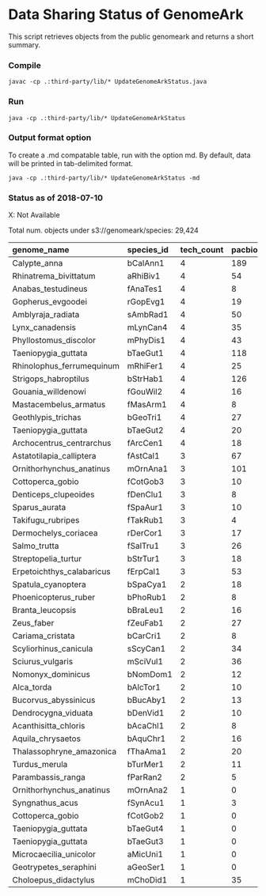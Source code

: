 # Data Sharing Status of GenomeArk

This script retrieves objects from the public genomeark and returns a short summary.

### Compile
```
javac -cp .:third-party/lib/* UpdateGenomeArkStatus.java
```

### Run
```
java -cp .:third-party/lib/* UpdateGenomeArkStatus
```

### Output format option
To create a .md compatable table, run with the option md.
By default, data will be printed in tab-delimited format.
```
java -cp .:third-party/lib/* UpdateGenomeArkStatus -md
```

### Status as of 2018-07-10

X: Not Available

Total num. objects under s3://genomeark/species: 29,424

| genome_name	| species_id	| tech_count	| pacbio_subreads	| pacbio_scrubs	| 10x	| bionano_bnx	| bionano_cmap	| hic 	| assembly |
| :---------- | :---------- | :---------- | :---------- | :---------- | :----- | :----- | :----- | :----- | :----- |
| Calypte_anna	| bCalAnn1	| 4	| 189	| 0	| 1	| BspQI,BssSI,DLE1	| BspQI,BssSI,DLE1	| arima,dovetail,phase	| c1,c2,s1 |
| Rhinatrema_bivittatum	| aRhiBiv1	| 4	| 54	| 54	| 12	| BspQI,BssSI	| BspQI,BssSI	| arima	| c1,c2,s1 |
| Anabas_testudineus	| fAnaTes1	| 4	| 8	| 8	| 4	| BspQI,BssSI	| BspQI,BssSI	| arima	| c1,c2,s1 |
| Gopherus_evgoodei	| rGopEvg1	| 4	| 19	| 19	| 4	| DLE1	| DLE1	| arima	| c1,c2,s1 |
| Amblyraja_radiata	| sAmbRad1	| 4	| 50	| 50	| 12	| BspQI,BssSI	| BspQI,BssSI	| arima	| c1,c2 |
| Lynx_canadensis	| mLynCan4	| 4	| 35	| 35	| 8	| BspQI,BssSI	| BspQI,BssSI	| arima	| c1,c2,s1 |
| Phyllostomus_discolor	| mPhyDis1	| 4	| 43	| 43	| 8	| BspQI,BssSI	| BspQI,BssSI	| arima	| c1,c2,s1 |
| Taeniopygia_guttata	| bTaeGut1	| 4	| 118	| 0	| 8	| BspQI,BssSI	| BspQI,BssSI	| arima	| c1,c2,s1 |
| Rhinolophus_ferrumequinum	| mRhiFer1	| 4	| 25	| 25	| 12	| BspQI,BssSI	| BspQI,BssSI	| phase	| c1,c2,s1 |
| Strigops_habroptilus	| bStrHab1	| 4	| 126	| 0	| 4	| DLE1	| DLE1	| arima	| c1,c2,s1 |
| Gouania_willdenowi	| fGouWil2	| 4	| 16	| 16	| 4	| BspQI,BssSI	| BspQI,BssSI	| arima	| c1,c2,s1 |
| Mastacembelus_armatus	| fMasArm1	| 4	| 8	| 8	| 4	| BspQI,BssSI	| BspQI,BssSI	| arima	| c1,c2,s1 |
| Geothlypis_trichas	| bGeoTri1	| 4	| 27	| 27	| 12	| BspQI,BssSI	| X	| arima	| X |
| Taeniopygia_guttata	| bTaeGut2	| 4	| 20	| 20	| 8	| BspQI,BssSI	| X	| arima	| c1,c2,s1 |
| Archocentrus_centrarchus	| fArcCen1	| 4	| 18	| 0	| 4	| DLE1	| X	| phase	| c1,c2,s1 |
| Astatotilapia_calliptera	| fAstCal1	| 3	| 67	| 0	| 4	| BspQI	| BspQI	| X	| c1,c2,s1 |
| Ornithorhynchus_anatinus	| mOrnAna1	| 3	| 101	| 101	| 4	| DLE1	| DLE1	| X	| c1,c2,s1 |
| Cottoperca_gobio	| fCotGob3	| 3	| 10	| 10	| 4	| BspQI,BssSI	| BspQI,BssSI	| X	| c1,c2,s1 |
| Denticeps_clupeoides	| fDenClu1	| 3	| 8	| 8	| 4	| X	| X	| arima	| X |
| Sparus_aurata	| fSpaAur1	| 3	| 10	| 10	| 12	| X	| X	| arima	| X |
| Takifugu_rubripes	| fTakRub1	| 3	| 4	| 4	| 4	| X	| X	| arima	| X |
| Dermochelys_coriacea	| rDerCor1	| 3	| 17	| 17	| 0	| DLE1	| X	| arima	| X |
| Salmo_trutta	| fSalTru1	| 3	| 26	| 26	| 8	| X	| X	| arima	| X |
| Streptopelia_turtur	| bStrTur1	| 3	| 18	| 18	| 12	| X	| X	| arima	| X |
| Erpetoichthys_calabaricus	| fErpCal1	| 3	| 53	| 53	| 8	| X	| X	| arima	| X |
| Spatula_cyanoptera	| bSpaCya1	| 2	| 18	| 18	| 0	| BspQI,BssSI	| X	| X	| X |
| Phoenicopterus_ruber	| bPhoRub1	| 2	| 8	| 8	| 0	| DLE1	| X	| X	| X |
| Branta_leucopsis	| bBraLeu1	| 2	| 16	| 16	| 0	| BspQI,BssSI	| X	| X	| X |
| Zeus_faber	| fZeuFab1	| 2	| 27	| 27	| 4	| X	| X	| X	| X |
| Cariama_cristata	| bCarCri1	| 2	| 8	| 8	| 0	| DLE1	| X	| X	| X |
| Scyliorhinus_canicula	| sScyCan1	| 2	| 34	| 34	| 16	| X	| X	| X	| X |
| Sciurus_vulgaris	| mSciVul1	| 2	| 36	| 36	| 8	| X	| X	| X	| X |
| Nomonyx_dominicus	| bNomDom1	| 2	| 12	| 12	| 0	| BspQI,BssSI	| X	| X	| X |
| Alca_torda	| bAlcTor1	| 2	| 10	| 10	| 0	| DLE1	| X	| X	| X |
| Bucorvus_abyssinicus	| bBucAby1	| 2	| 13	| 13	| 0	| DLE1	| X	| X	| X |
| Dendrocygna_viduata	| bDenVid1	| 2	| 10	| 10	| 0	| BspQI,BssSI	| X	| X	| X |
| Acanthisitta_chloris	| bAcaChl1	| 2	| 8	| 8	| 0	| DLE1	| X	| X	| X |
| Aquila_chrysaetos	| bAquChr1	| 2	| 16	| 16	| 12	| X	| X	| X	| X |
| Thalassophryne_amazonica	| fThaAma1	| 2	| 20	| 20	| 8	| X	| X	| X	| X |
| Turdus_merula	| bTurMer1	| 2	| 11	| 11	| 0	| BspQI,BssSI,DLE1	| X	| X	| X |
| Parambassis_ranga	| fParRan2	| 2	| 5	| 5	| 0	| X	| X	| arima	| X |
| Ornithorhynchus_anatinus	| mOrnAna2	| 1	| 0	| 0	| 0	| X	| X	| dovetail	| X |
| Syngnathus_acus	| fSynAcu1	| 1	| 3	| 3	| 0	| X	| X	| X	| X |
| Cottoperca_gobio	| fCotGob2	| 1	| 0	| 0	| 0	| X	| X	| arima	| X |
| Taeniopygia_guttata	| bTaeGut4	| 1	| 0	| 0	| 0	| X	| X	| illumina	| X |
| Taeniopygia_guttata	| bTaeGut3	| 1	| 0	| 0	| 0	| X	| X	| illumina	| X |
| Microcaecilia_unicolor	| aMicUni1	| 1	| 0	| 0	| 12	| X	| X	| X	| X |
| Geotrypetes_seraphini	| aGeoSer1	| 1	| 0	| 0	| 24	| X	| X	| X	| X |
| Choloepus_didactylus	| mChoDid1	| 1	| 35	| 35	| 0	| X	| X	| X	| X |
